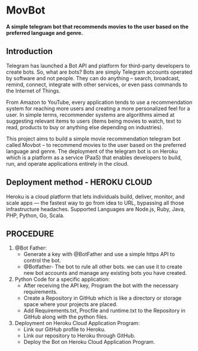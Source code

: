 
# MovBot
**A simple telegram bot that recommends movies to the user based on the preferred language and genre.**

## Introduction 
Telegram has launched a Bot API and platform for third-party developers to create bots. So, what are bots? Bots are simply Telegram accounts operated by software and not people. They can do anything – search, broadcast, remind, connect, integrate with other services, or even pass commands to the Internet of Things.

From Amazon to YouTube, every application tends to use a recommendation system for reaching more users and creating a more personalized feel for a user. In simple terms, recommender systems are algorithms aimed at suggesting relevant items to users (items being movies to watch, text to read, products to buy or anything else depending on industries). 

This project aims to build a simple movie recommendation telegram bot called Movbot – to recommend movies to the user based on the preferred language and genre. The deployment of the telegram bot is on Heroku which is a platform as a service (PaaS) that enables developers to build, run, and operate applications entirely in the cloud.

## Deployment method - HEROKU CLOUD
Heroku is a cloud platform that lets individuals build, deliver, monitor, and scale apps — the fastest way to go from idea to URL, bypassing all those infrastructure headaches.
Supported Languages are Node.js, Ruby, Java, PHP, Python, Go, Scala.

## PROCEDURE
1.	@Bot Father:
	  - Generate a key with @BotFather and use a simple https API to control the bot.
	  - @Botfather- The bot to rule all other bots. we can use it to create new bot accounts and manage any existing bots you have created.
2.	Python Code for a specific application:
    - After receiving the API key, Program the bot with the necessary requirements.
    - Create a Repository in GitHub which is like a directory or storage space where your projects are placed. 
    - Add Requirements.txt, Procfile and runtime.txt to the Repository in GitHub along with the python files.
3.	Deployment on Heroku Cloud Application Program:
    - Link our GitHub profile to Heroku.
    - Link our repository to Heroku through GitHub.
    - Deploy the Bot on Heroku Cloud Application Program.

